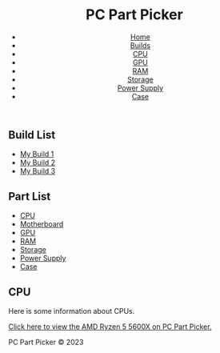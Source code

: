 <!DOCTYPE html>
<html>
<head>
	<title>PC Part Picker</title>
</head>
<body>
	<header>
		<h1>PC Part Picker</h1>
		<nav>
			<ul>
				<li><a href="#">Home</a></li>
				<li><a href="#">Builds</a></li>
				<li><a href="#cpu">CPU</a></li>
				<li><a href="#">GPU</a></li>
				<li><a href="#">RAM</a></li>
				<li><a href="#">Storage</a></li>
				<li><a href="#">Power Supply</a></li>
				<li><a href="#">Case</a></li>
			</ul>
		</nav>
	</header>
	<main>
		<section id="build-list">
			<h2>Build List</h2>
			<ul>
				<li><a href="#">My Build 1</a></li>
				<li><a href="#">My Build 2</a></li>
				<li><a href="#">My Build 3</a></li>
			</ul>
		</section>
		<section id="part-list">
			<h2>Part List</h2>
			<ul>
				<li><a href="#cpu">CPU</a></li>
				<li><a href="#">Motherboard</a></li>
				<li><a href="#">GPU</a></li>
				<li><a href="#">RAM</a></li>
				<li><a href="#">Storage</a></li>
				<li><a href="#">Power Supply</a></li>
				<li><a href="#">Case</a></li>
			</ul>
		</section>
		<section id="cpu">
			<h2>CPU</h2>
			<p>Here is some information about CPUs.</p>
			<p><a href="https://pcpartpicker.com/product/g94BD3/amd-ryzen-5-5600x-37-ghz-6-core-processor-100-100000065box">Click here to view the AMD Ryzen 5 5600X on PC Part Picker.</a></p>
		</section>
	</main>
	<footer>
		<p>PC Part Picker &copy; 2023</p>
	</footer>
</body>
</html>
